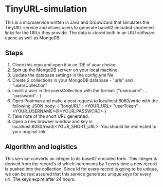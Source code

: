 # TinyURL-simulation
This is a microservice written in Java and Dropwizard that simulates the TinyURL service and allows users to generate base62 encoded shortened links for the URLs they provide.
The data is stored both in an LRU software cache as well as MongoDB. 

## Steps
1) Clone this repo and open it in an IDE of your choice
2) Spin up the MongoDB serverr on your local machine.
3) Update the database settings in the config.yml file
4) Create 2 collections in your MongoDB database - "urls" and "usersCollection"
5) Insert a user in the usersCollection with the format: {"username" : <USERNAME>, "password" : <PASSWORD>}
6) Open Postman and make a post request to localhost:8080/write with the following JSON body:
  {
    "longURL" : <YOUR_URL>
    "userToken" : <YOUR_USERNAME>@<YOUR_PASSWORD>
  }
7) Take note of the short URL generated.
8) Open a new browser window and key in localhost:8080/read/<YOUR_SHORT_URL>. You should be redirected to your original link.
  
## Algorithm and logistics
This service converts an integer to its base62 encoded form. This integer is derived from the record's id which increments by 1 every time a new record is pushed into the collection. Since id for every record is going to be unique, we can be rest assured that this service generates unique keys for every url. The keys expire after 24 hours.
